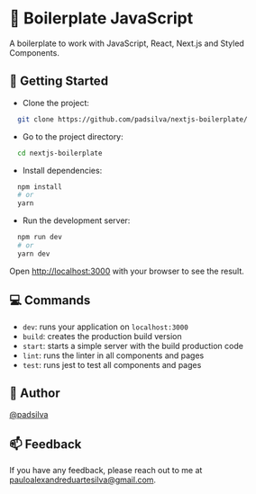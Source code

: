 # :book: Boilerplate JavaScript

A boilerplate to work with JavaScript, React, Next.js and Styled Components.

## :rocket: Getting Started

- Clone the project:

```bash
  git clone https://github.com/padsilva/nextjs-boilerplate/
```

- Go to the project directory:

```bash
  cd nextjs-boilerplate
```

- Install dependencies:

```bash
  npm install
  # or
  yarn
```

- Run the development server:

```bash
  npm run dev
  # or
  yarn dev
```

Open [http://localhost:3000](http://localhost:3000) with your browser to see the result.

## :computer: Commands

- `dev`: runs your application on `localhost:3000`
- `build`: creates the production build version
- `start`: starts a simple server with the build production code
- `lint`: runs the linter in all components and pages
- `test`: runs jest to test all components and pages

## :construction_worker: Author

[@padsilva](https://www.github.com/padsilva)

## :mailbox: Feedback

If you have any feedback, please reach out to me at pauloalexandreduartesilva@gmail.com.
